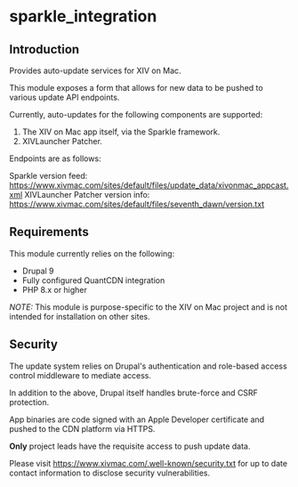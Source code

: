 # sparkle_integration

## Introduction

Provides auto-update services for XIV on Mac.

This module exposes a form that allows for new data to be pushed to various update API endpoints.

Currently, auto-updates for the following components are supported:

1) The XIV on Mac app itself, via the Sparkle framework.
2) XIVLauncher Patcher.

Endpoints are as follows:

Sparkle version feed: https://www.xivmac.com/sites/default/files/update_data/xivonmac_appcast.xml
XIVLauncher Patcher version info: https://www.xivmac.com/sites/default/files/seventh_dawn/version.txt

## Requirements
This module currently relies on the following:

* Drupal 9
* Fully configured QuantCDN integration
* PHP 8.x or higher

*NOTE:* This module is purpose-specific to the XIV on Mac project and is not intended for installation on other sites.

## Security

The update system relies on Drupal's authentication and role-based access control middleware to mediate access.

In addition to the above, Drupal itself handles brute-force and CSRF protection.

App binaries are code signed with an Apple Developer certificate and pushed to the CDN platform via HTTPS.

**Only** project leads have the requisite access to push update data.

Please visit https://www.xivmac.com/.well-known/security.txt for up to date contact information to disclose security vulnerabilities.